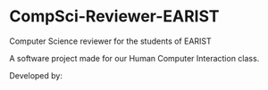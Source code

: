 # CompSci-Reviewer-EARIST
Computer Science reviewer for the students of EARIST

A software project made for our Human Computer Interaction class.

Developed by:
